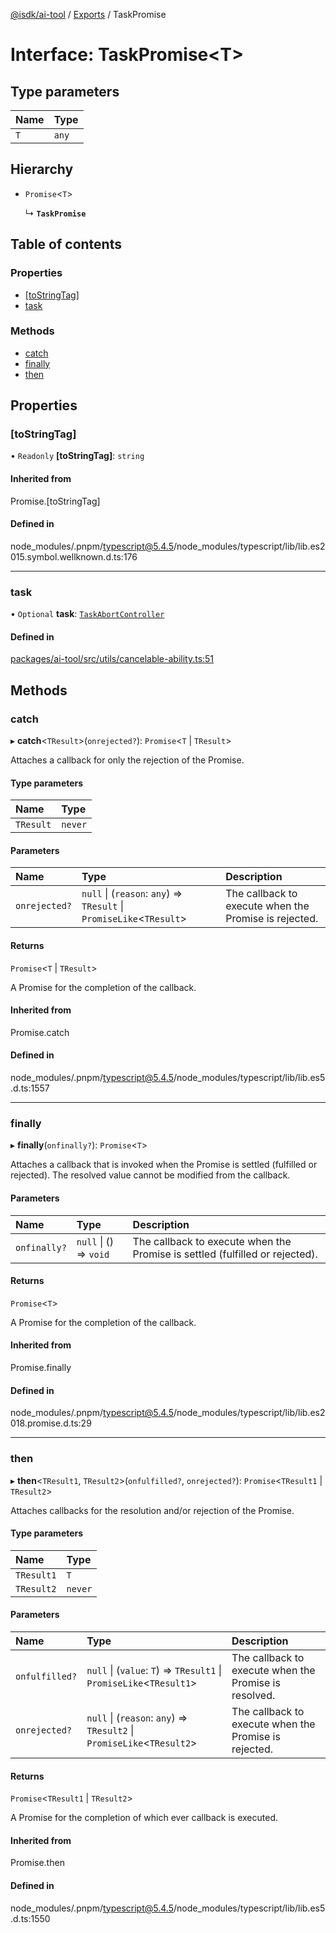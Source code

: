 [@isdk/ai-tool](../README.md) / [Exports](../modules.md) / TaskPromise

# Interface: TaskPromise\<T\>

## Type parameters

| Name | Type |
| :------ | :------ |
| `T` | `any` |

## Hierarchy

- `Promise`\<`T`\>

  ↳ **`TaskPromise`**

## Table of contents

### Properties

- [[toStringTag]](TaskPromise.md#[tostringtag])
- [task](TaskPromise.md#task)

### Methods

- [catch](TaskPromise.md#catch)
- [finally](TaskPromise.md#finally)
- [then](TaskPromise.md#then)

## Properties

### [toStringTag]

• `Readonly` **[toStringTag]**: `string`

#### Inherited from

Promise.[toStringTag]

#### Defined in

node_modules/.pnpm/typescript@5.4.5/node_modules/typescript/lib/lib.es2015.symbol.wellknown.d.ts:176

___

### task

• `Optional` **task**: [`TaskAbortController`](../classes/TaskAbortController.md)

#### Defined in

[packages/ai-tool/src/utils/cancelable-ability.ts:51](https://github.com/isdk/ai-tool.js/blob/c5e620338f3b80d6ef09148577c5087098896d8b/src/utils/cancelable-ability.ts#L51)

## Methods

### catch

▸ **catch**\<`TResult`\>(`onrejected?`): `Promise`\<`T` \| `TResult`\>

Attaches a callback for only the rejection of the Promise.

#### Type parameters

| Name | Type |
| :------ | :------ |
| `TResult` | `never` |

#### Parameters

| Name | Type | Description |
| :------ | :------ | :------ |
| `onrejected?` | ``null`` \| (`reason`: `any`) => `TResult` \| `PromiseLike`\<`TResult`\> | The callback to execute when the Promise is rejected. |

#### Returns

`Promise`\<`T` \| `TResult`\>

A Promise for the completion of the callback.

#### Inherited from

Promise.catch

#### Defined in

node_modules/.pnpm/typescript@5.4.5/node_modules/typescript/lib/lib.es5.d.ts:1557

___

### finally

▸ **finally**(`onfinally?`): `Promise`\<`T`\>

Attaches a callback that is invoked when the Promise is settled (fulfilled or rejected). The
resolved value cannot be modified from the callback.

#### Parameters

| Name | Type | Description |
| :------ | :------ | :------ |
| `onfinally?` | ``null`` \| () => `void` | The callback to execute when the Promise is settled (fulfilled or rejected). |

#### Returns

`Promise`\<`T`\>

A Promise for the completion of the callback.

#### Inherited from

Promise.finally

#### Defined in

node_modules/.pnpm/typescript@5.4.5/node_modules/typescript/lib/lib.es2018.promise.d.ts:29

___

### then

▸ **then**\<`TResult1`, `TResult2`\>(`onfulfilled?`, `onrejected?`): `Promise`\<`TResult1` \| `TResult2`\>

Attaches callbacks for the resolution and/or rejection of the Promise.

#### Type parameters

| Name | Type |
| :------ | :------ |
| `TResult1` | `T` |
| `TResult2` | `never` |

#### Parameters

| Name | Type | Description |
| :------ | :------ | :------ |
| `onfulfilled?` | ``null`` \| (`value`: `T`) => `TResult1` \| `PromiseLike`\<`TResult1`\> | The callback to execute when the Promise is resolved. |
| `onrejected?` | ``null`` \| (`reason`: `any`) => `TResult2` \| `PromiseLike`\<`TResult2`\> | The callback to execute when the Promise is rejected. |

#### Returns

`Promise`\<`TResult1` \| `TResult2`\>

A Promise for the completion of which ever callback is executed.

#### Inherited from

Promise.then

#### Defined in

node_modules/.pnpm/typescript@5.4.5/node_modules/typescript/lib/lib.es5.d.ts:1550
